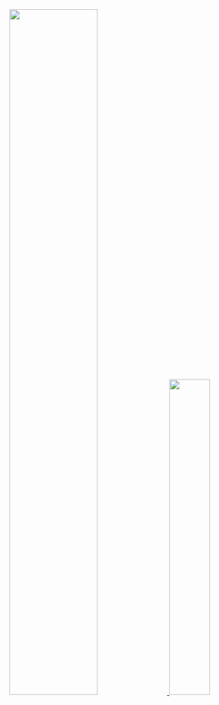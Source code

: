 <a href="https://github.com/anuraghazra/github-readme-stats">
  <img src="https://github-readme-stats.vercel.app/api?username=jrim42&show_icons=true&theme=github_dark_dimmed&hide_border=true&count_private=true" width=56% />
</a>
<a href="https://github.com/anuraghazra/github-readme-stats">
    <img src="https://github-readme-stats.vercel.app/api/top-langs/?username=jrim42&layout=donut&show_icons=true&theme=github_dark_dimmed&langs_count=5&hide_border=true&count_private=true&hide=jupyter%20notebook" width=38% />
</a>    
